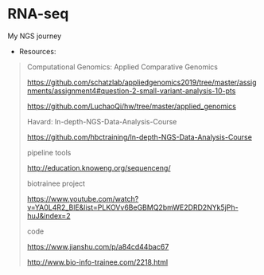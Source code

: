 # RNA-seq
My NGS journey  
*  Resources:  
>Computational Genomics: Applied Comparative Genomics
>
>https://github.com/schatzlab/appliedgenomics2019/tree/master/assignments/assignment4#question-2-small-variant-analysis-10-pts
>
>https://github.com/LuchaoQi/hw/tree/master/applied_genomics 
>
>Havard: In-depth-NGS-Data-Analysis-Course
>
><https://github.com/hbctraining/In-depth-NGS-Data-Analysis-Course>
>
>pipeline tools 
>
>http://education.knoweng.org/sequenceng/ 
>
>biotrainee project
>
>https://www.youtube.com/watch?v=YA0L4R2_BlE&list=PLKOVv6BeGBMQ2bmWE2DRD2NYk5jPh-huJ&index=2
>
>code 
>
><https://www.jianshu.com/p/a84cd44bac67>
>
><http://www.bio-info-trainee.com/2218.html>

